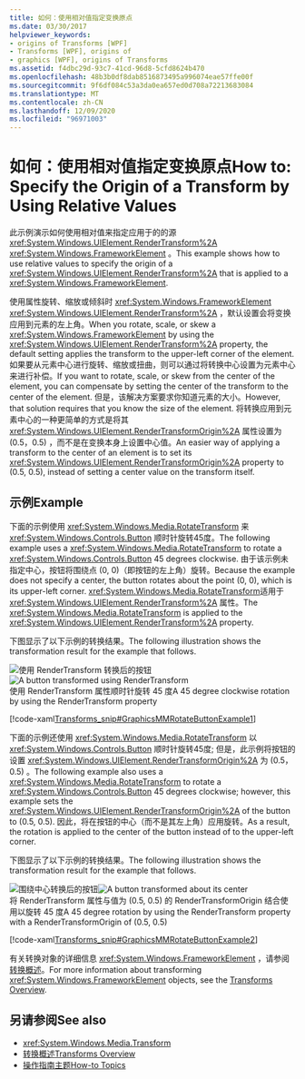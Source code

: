 ```yaml
---
title: 如何：使用相对值指定变换原点
ms.date: 03/30/2017
helpviewer_keywords:
- origins of Transforms [WPF]
- Transforms [WPF], origins of
- graphics [WPF], origins of Transforms
ms.assetid: f4dbc29d-93c7-41cd-96d8-5cfd8624b470
ms.openlocfilehash: 48b3b0df8dab8516873495a996074eae57ffe00f
ms.sourcegitcommit: 9f6df084c53a3da0ea657ed0d708a72213683084
ms.translationtype: MT
ms.contentlocale: zh-CN
ms.lasthandoff: 12/09/2020
ms.locfileid: "96971003"
---
```

# <a name="how-to-specify-the-origin-of-a-transform-by-using-relative-values"></a><span data-ttu-id="e65a8-102">如何：使用相对值指定变换原点</span><span class="sxs-lookup"><span data-stu-id="e65a8-102">How to: Specify the Origin of a Transform by Using Relative Values</span></span>
<span data-ttu-id="e65a8-103">此示例演示如何使用相对值来指定应用于的的源 <xref:System.Windows.UIElement.RenderTransform%2A> <xref:System.Windows.FrameworkElement> 。</span><span class="sxs-lookup"><span data-stu-id="e65a8-103">This example shows how to use relative values to specify the origin of a <xref:System.Windows.UIElement.RenderTransform%2A> that is applied to a <xref:System.Windows.FrameworkElement>.</span></span>  
  
 <span data-ttu-id="e65a8-104">使用属性旋转、缩放或倾斜时 <xref:System.Windows.FrameworkElement> <xref:System.Windows.UIElement.RenderTransform%2A> ，默认设置会将变换应用到元素的左上角。</span><span class="sxs-lookup"><span data-stu-id="e65a8-104">When you rotate, scale, or skew a <xref:System.Windows.FrameworkElement> by using the <xref:System.Windows.UIElement.RenderTransform%2A> property, the default setting applies the transform to the upper-left corner of the element.</span></span> <span data-ttu-id="e65a8-105">如果要从元素中心进行旋转、缩放或扭曲，则可以通过将转换中心设置为元素中心来进行补偿。</span><span class="sxs-lookup"><span data-stu-id="e65a8-105">If you want to rotate, scale, or skew from the center of the element, you can compensate by setting the center of the transform to the center of the element.</span></span> <span data-ttu-id="e65a8-106">但是，该解决方案要求你知道元素的大小。</span><span class="sxs-lookup"><span data-stu-id="e65a8-106">However, that solution requires that you know the size of the element.</span></span> <span data-ttu-id="e65a8-107">将转换应用到元素中心的一种更简单的方式是将其 <xref:System.Windows.UIElement.RenderTransformOrigin%2A> 属性设置为 (0.5，0.5) ，而不是在变换本身上设置中心值。</span><span class="sxs-lookup"><span data-stu-id="e65a8-107">An easier way of applying a transform to the center of an element is to set its <xref:System.Windows.UIElement.RenderTransformOrigin%2A> property to (0.5, 0.5), instead of setting a center value on the transform itself.</span></span>  
  
## <a name="example"></a><span data-ttu-id="e65a8-108">示例</span><span class="sxs-lookup"><span data-stu-id="e65a8-108">Example</span></span>  
 <span data-ttu-id="e65a8-109">下面的示例使用 <xref:System.Windows.Media.RotateTransform> 来 <xref:System.Windows.Controls.Button> 顺时针旋转45度。</span><span class="sxs-lookup"><span data-stu-id="e65a8-109">The following example uses a <xref:System.Windows.Media.RotateTransform> to rotate a <xref:System.Windows.Controls.Button> 45 degrees clockwise.</span></span> <span data-ttu-id="e65a8-110">由于该示例未指定中心，按钮将围绕点 (0, 0)（即按钮的左上角）旋转。</span><span class="sxs-lookup"><span data-stu-id="e65a8-110">Because the example does not specify a center, the button rotates about the point (0, 0), which is its upper-left corner.</span></span> <span data-ttu-id="e65a8-111"><xref:System.Windows.Media.RotateTransform>适用于 <xref:System.Windows.UIElement.RenderTransform%2A> 属性。</span><span class="sxs-lookup"><span data-stu-id="e65a8-111">The <xref:System.Windows.Media.RotateTransform> is applied to the <xref:System.Windows.UIElement.RenderTransform%2A> property.</span></span>  
  
 <span data-ttu-id="e65a8-112">下图显示了以下示例的转换结果。</span><span class="sxs-lookup"><span data-stu-id="e65a8-112">The following illustration shows the transformation result for the example that follows.</span></span>  
  
 <span data-ttu-id="e65a8-113">![使用 RenderTransform 转换后的按钮](./media/graphicsmm-rendertransformwithdefaultcenter.png "graphicsmm_RenderTransformWithDefaultCenter")</span><span class="sxs-lookup"><span data-stu-id="e65a8-113">![A button transformed using RenderTransform](./media/graphicsmm-rendertransformwithdefaultcenter.png "graphicsmm_RenderTransformWithDefaultCenter")</span></span>  
<span data-ttu-id="e65a8-114">使用 RenderTransform 属性顺时针旋转 45 度</span><span class="sxs-lookup"><span data-stu-id="e65a8-114">A 45 degree clockwise rotation by using the RenderTransform property</span></span>  
  
 [!code-xaml[Transforms_snip#GraphicsMMRotateButtonExample1](~/samples/snippets/csharp/VS_Snippets_Wpf/Transforms_snip/CS/ButtonRotateTransformExample.xaml#graphicsmmrotatebuttonexample1)]  
  
 <span data-ttu-id="e65a8-115">下面的示例还使用 <xref:System.Windows.Media.RotateTransform> 以 <xref:System.Windows.Controls.Button> 顺时针旋转45度; 但是，此示例将按钮的设置 <xref:System.Windows.UIElement.RenderTransformOrigin%2A> 为 (0.5，0.5) 。</span><span class="sxs-lookup"><span data-stu-id="e65a8-115">The following example also uses a <xref:System.Windows.Media.RotateTransform> to rotate a <xref:System.Windows.Controls.Button> 45 degrees clockwise; however, this example sets the <xref:System.Windows.UIElement.RenderTransformOrigin%2A> of the button to (0.5, 0.5).</span></span> <span data-ttu-id="e65a8-116">因此，将在按钮的中心（而不是其左上角）应用旋转。</span><span class="sxs-lookup"><span data-stu-id="e65a8-116">As a result, the rotation is applied to the center of the button instead of to the upper-left corner.</span></span>  
  
 <span data-ttu-id="e65a8-117">下图显示了以下示例的转换结果。</span><span class="sxs-lookup"><span data-stu-id="e65a8-117">The following illustration shows the transformation result for the example that follows.</span></span>  
  
 <span data-ttu-id="e65a8-118">![围绕中心转换后的按钮](./media/graphicsmm-rendertransformrelativecenter.png "graphicsmm_RenderTransformRelativeCenter")</span><span class="sxs-lookup"><span data-stu-id="e65a8-118">![A button transformed about its center](./media/graphicsmm-rendertransformrelativecenter.png "graphicsmm_RenderTransformRelativeCenter")</span></span>  
<span data-ttu-id="e65a8-119">将 RenderTransform 属性与值为 (0.5, 0.5) 的 RenderTransformOrigin 结合使用以旋转 45 度</span><span class="sxs-lookup"><span data-stu-id="e65a8-119">A 45 degree rotation by using the RenderTransform property with a RenderTransformOrigin of (0.5, 0.5)</span></span>  
  
 [!code-xaml[Transforms_snip#GraphicsMMRotateButtonExample2](~/samples/snippets/csharp/VS_Snippets_Wpf/Transforms_snip/CS/ButtonRotateTransformExample.xaml#graphicsmmrotatebuttonexample2)]  
  
 <span data-ttu-id="e65a8-120">有关转换对象的详细信息 <xref:System.Windows.FrameworkElement> ，请参阅 [转换概述](transforms-overview.md)。</span><span class="sxs-lookup"><span data-stu-id="e65a8-120">For more information about transforming <xref:System.Windows.FrameworkElement> objects, see the [Transforms Overview](transforms-overview.md).</span></span>  
  
## <a name="see-also"></a><span data-ttu-id="e65a8-121">另请参阅</span><span class="sxs-lookup"><span data-stu-id="e65a8-121">See also</span></span>

- <xref:System.Windows.Media.Transform>
- [<span data-ttu-id="e65a8-122">转换概述</span><span class="sxs-lookup"><span data-stu-id="e65a8-122">Transforms Overview</span></span>](transforms-overview.md)
- [<span data-ttu-id="e65a8-123">操作指南主题</span><span class="sxs-lookup"><span data-stu-id="e65a8-123">How-to Topics</span></span>](transformations-how-to-topics.md)
